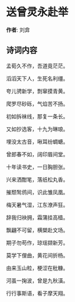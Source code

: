 # 送曾灵永赴举

**作者**: 刘弇

## 诗词内容

孟荀久不作，吾道竟茫茫。

滔滔天下人，生死名利缰。

夸儿骋新学，剽窜摸青黄。

爬罗尽砂砾，气焰苦不扬。

初如拆袜线，那复一条长。

又如抄选客，十九为琳琅。

埋没太古音，啾耳纷蜩螗。

曾郎春不如，阔印眉间堂。

十年读书史，一日胸胆张。

兴来洒酣笔，落纸松丸香。

摧颓鹙鸧间，识此雏凤凰。

梅天暑气湿，江东潦声狂。

辞我归袂拥，霜蒲挂高樯。

飘翩不可留，横槊赴文场。

期子勿苟作，琼瑶撷新芳。

莫学下俚曲，黄花间折杨。

由来玉山粒，梗涩在秕糠。

河虽一掬波，曾是九秋潢。

行行事斯语，看子摩天翔。

